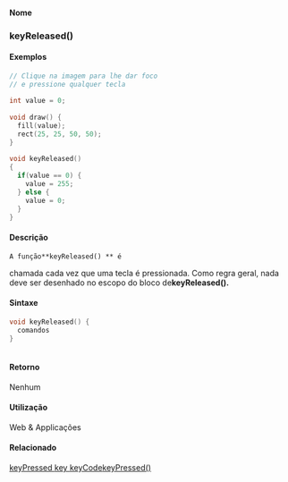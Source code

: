 
#### Nome
### keyReleased()

#### Exemplos

```pde
// Clique na imagem para lhe dar foco
// e pressione qualquer tecla
 
int value = 0; 
 
void draw() { 
  fill(value); 
  rect(25, 25, 50, 50); 
} 
 
void keyReleased() 
{ 
  if(value == 0) { 
    value = 255; 
  } else { 
    value = 0; 
  } 
} 

```

#### Descrição


	A função**keyReleased() ** é
chamada cada vez que uma tecla é pressionada. Como regra geral,
nada deve ser desenhado no escopo do bloco de**keyReleased().**

#### Sintaxe
```pde
void keyReleased() { 
  comandos
}
            
```

#### Retorno

	
Nenhum

#### Utilização

	
Web & Applicações

#### Relacionado
[keyPressed ](keyPressed)[key ](key)[keyCode](keyCode)[keyPressed() ](keyPressed_)
